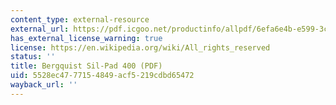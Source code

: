 ```yaml
---
content_type: external-resource
external_url: https://pdf.icgoo.net/productinfo/allpdf/6efa6e4b-e599-3c12-9229-85793faffc88.pdf
has_external_license_warning: true
license: https://en.wikipedia.org/wiki/All_rights_reserved
status: ''
title: Bergquist Sil-Pad 400 (PDF)
uid: 5528ec47-7715-4849-acf5-219cdbd65472
wayback_url: ''
---
```

